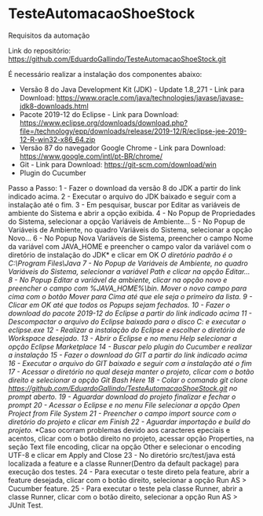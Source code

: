 # TesteAutomacaoShoeStock
Requisitos da automação

Link do repositório: https://github.com/EduardoGallindo/TesteAutomacaoShoeStock.git

É necessário realizar a instalação dos componentes abaixo:
- Versão 8 do Java Development Kit (JDK) - Update 1.8_271 	- Link para Download: https://www.oracle.com/java/technologies/javase/javase-jdk8-downloads.html
- Pacote 2019-12 do Eclipse									- Link para Download: https://www.eclipse.org/downloads/download.php?file=/technology/epp/downloads/release/2019-12/R/eclipse-jee-2019-12-R-win32-x86_64.zip
- Versão 87 do navegador Google Chrome 						- Link para Download: https://www.google.com/intl/pt-BR/chrome/
- Git														- Link para Download: https://git-scm.com/download/win
- Plugin do Cucumber

Passo a Passo:
1 - Fazer o download da versão 8 do JDK a partir do link indicado acima.
2 - Executar o arquivo do JDK baixado e seguir com a instalação até o fim.
3 - Em pesquisar, buscar por Editar as variáveis de ambiente do Sistema e abrir a opção exibida.
4 - No Popup de Propriedades do Sistema, selecionar a opção Variáveis de Ambiente...
5 - No Popup de Variáveis de Ambiente, no quadro Variáveis do Sistema, selecionar a opção Novo...
6 - No Popup Nova Variáveis de Sistema, preencher o campo Nome da variável com JAVA_HOME e preencher o campo valor da variável com o diretório de instalação do JDK* e clicar em OK
*O diretório padrão é o C:\Program Files\Java
7 - No Popup de Variáveis de Ambiente, no quadro Variáveis do Sistema, selecionar a variável Path e clicar na opção Editar...
8 - No Popup Editar a variável de ambiente, clicar na opção novo e preencher o campo com %JAVA_HOME%\bin. Mover o novo campo para cima com o botão Mover para Cima até que ele seja o primeiro da lista.
9 - Clicar em OK até que todos os Popups sejam fechados.
10 - Fazer o download do pacote 2019-12 do Eclipse a partir do link indicado acima
11 - Descompactar o arquivo do Eclipse baixado para o disco C: e executar o eclipse.exe 
12 - Realizar a instalação do Eclipse e escolher o diretório de Workspace desejado.
13 - Abrir o Eclipse e no menu Help selecionar a opção Eclipse Marketplace
14 - Buscar pelo plugin do Cucumber e realizar a instalação
15 - Fazer o download do GIT a partir do link indicado acima
16 - Executar o arquivo do GIT baixado e seguir com a instalação até o fim
17 - Acessar o diretório no qual deseja manter o projeto, clicar com o botão direito e selecionar a opção Git Bash Here
18 - Colar o comando git clone https://github.com/EduardoGallindo/TesteAutomacaoShoeStock.git no prompt aberto.
19 - Aguardar download do projeto finalizar e fechar o prompt
20 - Acessar o Eclipse e no menu File selecionar a opção Open Project from File System 
21 - Preencher o campo import source com o diretório do projeto e clicar em Finish
22 - Aguardar importação e build do projeto.*
*Caso ocorram problemas devido aos caracteres epeciais e acentos, clicar com o botão direito no projeto, acessar opção Properties, na seção Text file encoding, clicar na opção Other e selecionar o encoding UTF-8 e clicar em Apply and Close
23 - No diretório src/test/java está localizada a feature e a classe Runner(Dentro da default package) para execução dos testes.
24 - Para executar o teste direto pela feature, abrir a feature desejada, clicar com o botão direito, selecionar a opção Run AS > Cucumber feature.
25 - Para executar o teste pela classe Runner, abrir a classe Runner, clicar com o botão direito, selecionar a opção Run AS > JUnit Test. 
